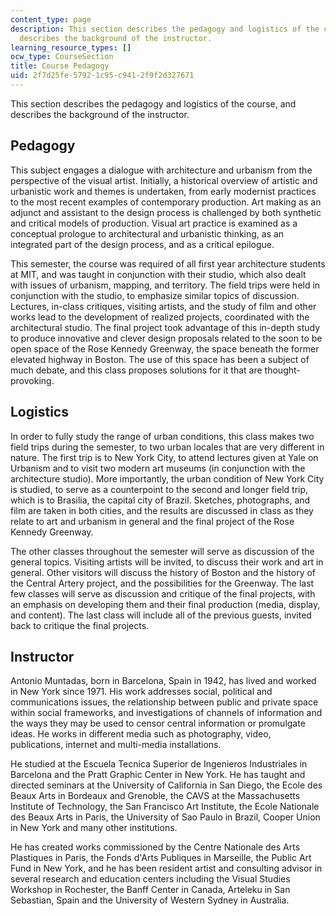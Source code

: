 ```yaml
---
content_type: page
description: This section describes the pedagogy and logistics of the course, and
  describes the background of the instructor.
learning_resource_types: []
ocw_type: CourseSection
title: Course Pedagogy
uid: 2f7d25fe-5792-1c95-c941-2f9f2d327671
---
```


This section describes the pedagogy and logistics of the course, and describes the background of the instructor.

Pedagogy
--------

This subject engages a dialogue with architecture and urbanism from the perspective of the visual artist. Initially, a historical overview of artistic and urbanistic work and themes is undertaken, from early modernist practices to the most recent examples of contemporary production. Art making as an adjunct and assistant to the design process is challenged by both synthetic and critical models of production. Visual art practice is examined as a conceptual prologue to architectural and urbanistic thinking, as an integrated part of the design process, and as a critical epilogue.

This semester, the course was required of all first year architecture students at MIT, and was taught in conjunction with their studio, which also dealt with issues of urbanism, mapping, and territory. The field trips were held in conjunction with the studio, to emphasize similar topics of discussion. Lectures, in-class critiques, visiting artists, and the study of film and other works lead to the development of realized projects, coordinated with the architectural studio. The final project took advantage of this in-depth study to produce innovative and clever design proposals related to the soon to be open space of the Rose Kennedy Greenway, the space beneath the former elevated highway in Boston. The use of this space has been a subject of much debate, and this class proposes solutions for it that are thought-provoking.

Logistics
---------

In order to fully study the range of urban conditions, this class makes two field trips during the semester, to two urban locales that are very different in nature. The first trip is to New York City, to attend lectures given at Yale on Urbanism and to visit two modern art museums (in conjunction with the architecture studio). More importantly, the urban condition of New York City is studied, to serve as a counterpoint to the second and longer field trip, which is to Brasilia, the capital city of Brazil. Sketches, photographs, and film are taken in both cities, and the results are discussed in class as they relate to art and urbanism in general and the final project of the Rose Kennedy Greenway.

The other classes throughout the semester will serve as discussion of the general topics. Visiting artists will be invited, to discuss their work and art in general. Other visitors will discuss the history of Boston and the history of the Central Artery project, and the possibilities for the Greenway. The last few classes will serve as discussion and critique of the final projects, with an emphasis on developing them and their final production (media, display, and content). The last class will include all of the previous guests, invited back to critique the final projects.

Instructor
----------

Antonio Muntadas, born in Barcelona, Spain in 1942, has lived and worked in New York since 1971. His work addresses social, political and communications issues, the relationship between public and private space within social frameworks, and investigations of channels of information and the ways they may be used to censor central information or promulgate ideas. He works in different media such as photography, video, publications, internet and multi-media installations.

He studied at the Escuela Tecnica Superior de Ingenieros Industriales in Barcelona and the Pratt Graphic Center in New York. He has taught and directed seminars at the University of California in San Diego, the Ecole des Beaux Arts in Bordeaux and Grenoble, the CAVS at the Massachusetts Institute of Technology, the San Francisco Art Institute, the Ecole Nationale des Beaux Arts in Paris, the University of Sao Paulo in Brazil, Cooper Union in New York and many other institutions.

He has created works commissioned by the Centre Nationale des Arts Plastiques in Paris, the Fonds d'Arts Publiques in Marseille, the Public Art Fund in New York, and he has been resident artist and consulting advisor in several research and education centers including the Visual Studies Workshop in Rochester, the Banff Center in Canada, Arteleku in San Sebastian, Spain and the University of Western Sydney in Australia.